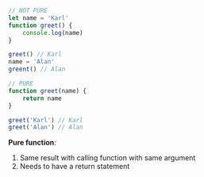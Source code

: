 ```javascript
// NOT PURE
let name = 'Karl'
function greet() {
	console.log(name)
}

greet() // Karl
name = 'Alan'
greent() // Alan
```

```javascript
// PURE
function greet(name) {
	return name
}

greet('Karl') // Karl
greet('Alan') // Alan
```
**Pure function**: 
1. Same result with calling function with same argument
2. Needs to have a return statement